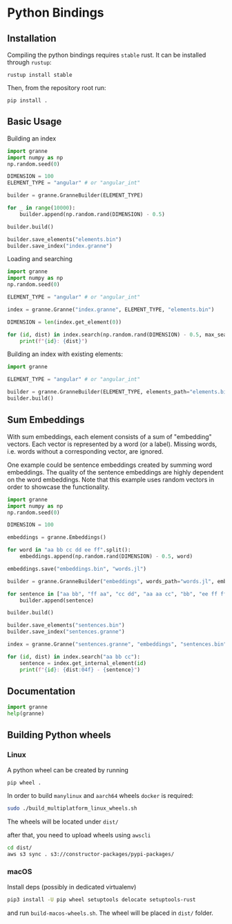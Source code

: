 # Python Bindings

## Installation

Compiling the python bindings requires `stable` rust. It can be installed through `rustup`:
```
rustup install stable
```

Then, from the repository root run:
```
pip install .
```

## Basic Usage

Building an index
```python
import granne
import numpy as np
np.random.seed(0)

DIMENSION = 100
ELEMENT_TYPE = "angular" # or "angular_int"

builder = granne.GranneBuilder(ELEMENT_TYPE)

for _ in range(10000):
    builder.append(np.random.rand(DIMENSION) - 0.5)

builder.build()

builder.save_elements("elements.bin")
builder.save_index("index.granne")
```

Loading and searching
```python
import granne
import numpy as np
np.random.seed(0)

ELEMENT_TYPE = "angular" # or "angular_int"

index = granne.Granne("index.granne", ELEMENT_TYPE, "elements.bin")

DIMENSION = len(index.get_element(0))

for (id, dist) in index.search(np.random.rand(DIMENSION) - 0.5, max_search=150):
    print(f"{id}: {dist}")

```

Building an index with existing elements:
```python
import granne

ELEMENT_TYPE = "angular" # or "angular_int"

builder = granne.GranneBuilder(ELEMENT_TYPE, elements_path="elements.bin")
builder.build()
```

## Sum Embeddings

With sum embeddings, each element consists of a sum of "embedding" vectors. Each vector is represented by a word (or a label).
Missing words, i.e. words without a corresponding vector, are ignored.

One example could be sentence embeddings created by summing word embeddings. The quality of the sentence embeddings are
highly dependent on the word embeddings. Note that this example uses random vectors in order to showcase the functionality.

```python
import granne
import numpy as np
np.random.seed(0)

DIMENSION = 100

embeddings = granne.Embeddings()

for word in "aa bb cc dd ee ff".split():
    embeddings.append(np.random.rand(DIMENSION) - 0.5, word)

embeddings.save("embeddings.bin", "words.jl")

builder = granne.GranneBuilder("embeddings", words_path="words.jl", embeddings_path="embeddings.bin", show_progress=False)

for sentence in ["aa bb", "ff aa", "cc dd", "aa aa cc", "bb", "ee ff ff bb"]:
    builder.append(sentence)

builder.build()

builder.save_elements("sentences.bin")
builder.save_index("sentences.granne")

index = granne.Granne("sentences.granne", "embeddings", "sentences.bin", words_path="words.jl", embeddings_path="embeddings.bin")

for (id, dist) in index.search("aa bb cc"):
    sentence = index.get_internal_element(id)
    print(f"{id}: {dist:04f} - {sentence}")

```

## Documentation

```python
import granne
help(granne)
```

## Building Python wheels

### Linux

A python wheel can be created by running
```
pip wheel .
```

In order to build `manylinux` and `aarch64` wheels `docker` is required:
```bash
sudo ./build_multiplatform_linux_wheels.sh
```

The wheels will be located under `dist/`

after that, you need to upload wheels using `awscli`

```bash
cd dist/
aws s3 sync . s3://constructor-packages/pypi-packages/
```

### macOS

Install deps (possibly in dedicated virtualenv)

```bash
pip3 install -U pip wheel setuptools delocate setuptools-rust
```

and run `build-macos-wheels.sh`. The wheel will be placed in `dist/` folder.